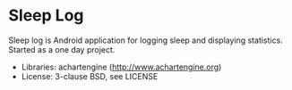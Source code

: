Sleep Log
=========

Sleep log is Android application for logging sleep and displaying statistics.
Started as a one day project.

*  Libraries: achartengine (http://www.achartengine.org)
*  License: 3-clause BSD, see LICENSE


